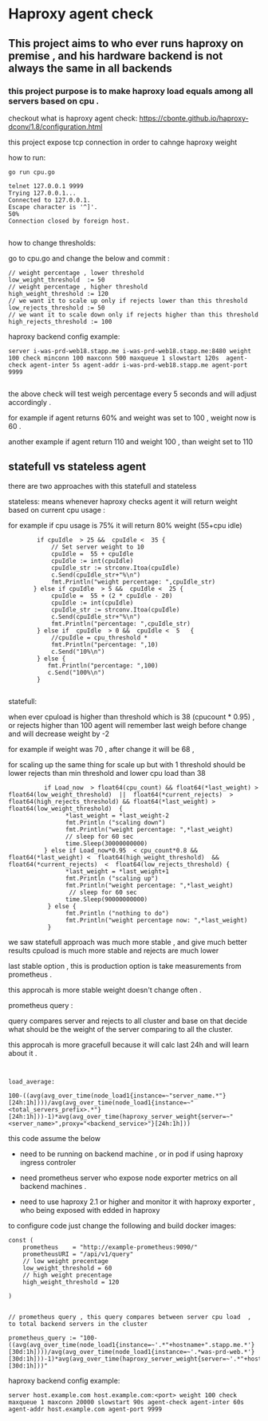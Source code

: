 # Haproxy agent check 

## This project aims to who ever runs haproxy on premise , and his hardware backend is not always the same in all backends  

### this project purpose is to make haproxy load equals among all servers based on cpu .

checkout what is haproxy agent check: 
https://cbonte.github.io/haproxy-dconv/1.8/configuration.html


this project expose tcp connection  in order to cahnge haproxy weight


how to run: 
```
go run cpu.go

telnet 127.0.0.1 9999
Trying 127.0.0.1...
Connected to 127.0.0.1.
Escape character is '^]'.
50%
Connection closed by foreign host.


```

how to change thresholds:

go to cpu.go and change the below and commit  :

````
// weight percentage , lower threshold 
low_weight_threshold  := 50
// weight percentage , higher threshold 
high_weight_threshold := 120
// we want it to scale up only if rejects lower than this threshold
low_rejects_threshold := 50
// we want it to scale down only if rejects higher than this threshold
high_rejects_threshold := 100
````





haproxy backend config example:

````
server i-was-prd-web18.stapp.me i-was-prd-web18.stapp.me:8480 weight 100 check minconn 100 maxconn 500 maxqueue 1 slowstart 120s  agent-check agent-inter 5s agent-addr i-was-prd-web18.stapp.me agent-port 9999


```` 

the above check will test weigh percentage every 5 seconds and will adjust accordingly . 

for example if agent returns 60% and weight  was set to 100  , weight now is 60 .

another example if agent return 110 and weight 100 , than weight set to 110 

## statefull vs stateless agent


there are two approaches with this statefull and stateless 

stateless: 
means whenever haproxy checks agent it will return weight based on current cpu usage :

for example if cpu usage is 75% it will return 80% weight (55+cpu idle)

````
        if cpuIdle  > 25 &&  cpuIdle <  35 {
            // Set server weight to 10
            cpuIdle =  55 + cpuIdle
            cpuIdle := int(cpuIdle)
            cpuIdle_str := strconv.Itoa(cpuIdle)
            c.Send(cpuIdle_str+"%\n")
            fmt.Println("weight percentage: ",cpuIdle_str)
       } else if cpuIdle  > 5 &&  cpuIdle <  25 {
            cpuIdle =  55 + (2 * cpuIdle - 20)
            cpuIdle := int(cpuIdle)
            cpuIdle_str := strconv.Itoa(cpuIdle)
            c.Send(cpuIdle_str+"%\n")
            fmt.Println("percentage: ",cpuIdle_str)
        } else if  cpuIdle  > 0 &&  cpuIdle <  5   {
            //cpuIdle = cpu_threshold *
            fmt.Println("percentage: ",10)
            c.Send("10%\n")
        } else {
           fmt.Println("percentage: ",100)
           c.Send("100%\n")
        }


````

statefull:

when ever cpuload is higher than threshold which is 38 (cpucount * 0.95) , or rejects higher than 100 agent will remember last weigh before change and will decrease weight by -2

for example if weight was 70 , after change it will be 68 ,  

for scaling up the same thing for scale up   but with 1 threshold should be lower rejects than min threshold and lower cpu load than 38 
````
          if Load_now  > float64(cpu_count) && float64(*last_weight) >  float64(low_weight_threshold)  ||  float64(*current_rejects)  >  float64(high_rejects_threshold) && float64(*last_weight) > float64(low_weight_threshold)  {
                *last_weight = *last_weight-2
                fmt.Println ("scaling down")
                fmt.Println("weight percentage: ",*last_weight)
                // sleep for 60 sec
                time.Sleep(30000000000)
          } else if Load_now*0.95  < cpu_count*0.8 &&  float64(*last_weight) <  float64(high_weight_threshold)  &&  float64(*current_rejects)  <  float64(low_rejects_threshold) {
                *last_weight = *last_weight+1
                fmt.Println ("scaling up")
                fmt.Println("weight percentage: ",*last_weight)
                 // sleep for 60 sec
                time.Sleep(90000000000)
           } else {
                fmt.Println ("nothing to do")
                fmt.Println("weight percentage now: ",*last_weight)
           }

````

we saw statefull approach was much more stable , and give much better results cpuload is much more stable and rejects are much lower 


last stable option  , this is production option is take measurements from prometheus . 

this approcah is more stable weight doesn't change often .

prometheus query :

query compares server and rejects to all cluster and base on that decide what should be the weight of the server comparing to all the cluster.

this  approcah is more gracefull because it will calc last 24h and will learn about it .

```


load_average:

100-((avg(avg_over_time(node_load1{instance=~"server_name.*"}[24h:1h])))/avg(avg_over_time(node_load1{instance=~"<total_servers_prefix>.*"}[24h:1h]))-1)*avg(avg_over_time(haproxy_server_weight{server=~"<server_name>",proxy="<backend_service>"}[24h:1h]))

```
this code assume the below 

 
* need to be running on backend machine , or in pod if using haproxy ingress controler 

* need prometheus server who expose node exporter metrics on all backend machines .

* need to use haproxy 2.1 or higher and monitor it with haproxy exporter , who being exposed with edded in haproxy  

to configure code just change the following  and build docker images:

```
const (
	prometheus    = "http://example-prometheus:9090/"
	prometheusURI = "/api/v1/query"
    // low weight precentage
	low_weight_threshold = 60
    // high weight precentage
	high_weight_threshold = 120

)


// prometheus query , this query compares between server cpu load  , to total backend servers in the cluster  

prometheus_query := "100-((avg(avg_over_time(node_load1{instance=~'.*"+hostname+".stapp.me.*'}[30d:1h])))/avg(avg_over_time(node_load1{instance=~'.*was-prd-web.*'}[30d:1h]))-1)*avg(avg_over_time(haproxy_server_weight{server=~'.*"+hostname+".stapp.me',proxy='rtb'}[30d:1h]))"

```

haproxy backend config example:

```
server host.example.com host.example.com:<port> weight 100 check maxqueue 1 maxconn 20000 slowstart 90s agent-check agent-inter 60s agent-addr host.example.com agent-port 9999


```